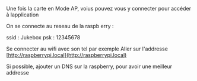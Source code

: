 Une fois la carte en Mode AP, voius pouvez vous y connecter pour accéder à lapplication


On se connecte au reseau de la raspb erry : 

ssid : Jukebox
psk : 12345678






Se connecter au wifi avec son tel par exemple
    Aller sur l'addresse [http://raspberrypi.local](http://raspberrypi.local)

Si possible, ajouter un DNS sur la raspberry, pour avoir une meilleur addresse